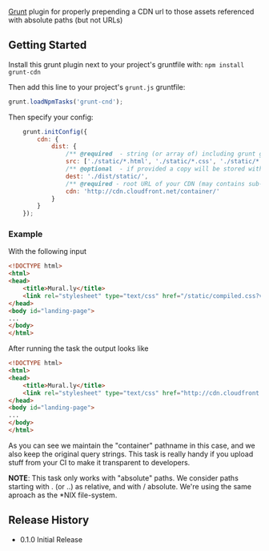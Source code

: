 [Grunt][grunt] plugin for properly prepending a CDN url to those assets referenced with absolute paths (but not URLs)

## Getting Started

Install this grunt plugin next to your project's gruntfile with: `npm install grunt-cdn`

Then add this line to your project's `grunt.js` gruntfile:

```javascript
grunt.loadNpmTasks('grunt-cnd');
```

Then specify your config:

```javascript
    grunt.initConfig({
        cdn: {
            dist: {
                /** @required  - string (or array of) including grunt glob variables */
                src: ['./static/*.html', './static/*.css', './static/*.soy'],
                /** @optional  - if provided a copy will be stored without modifying original file */
                dest: './dist/static/',
                /** @required - root URL of your CDN (may contains sub-paths as shown below) */
                cdn: 'http://cdn.cloudfront.net/container/'
            }
        }
    });
```

### Example

With the following input

```html
<!DOCTYPE html>
<html>
<head>
    <title>Mural.ly</title>
    <link rel="stylesheet" type="text/css" href="/static/compiled.css?v=13512tyu3kds" />
</head>
<body id="landing-page">
...
</body>
</html>
```

After running the task the output looks like

```html
<!DOCTYPE html>
<html>
<head>
    <title>Mural.ly</title>
    <link rel="stylesheet" type="text/css" href="http://cdn.cloudfront.net/container/static/compiled.css?v=13512tyu3kds" />
</head>
<body id="landing-page">
...
</body>
</html>
```

As you can see we maintain the "container" pathname in this case, and we also keep the original
query strings. This task is really handy if you upload stuff from your CI to make it transparent
to developers.

**NOTE**: This task only works with "absolute" paths. We consider paths starting with
. (or ..) as relative, and with / absolute. We're using the same aproach as the *NIX file-system.

## Release History
* 0.1.0 Initial Release

[grunt]: https://github.com/cowboy/grunt
